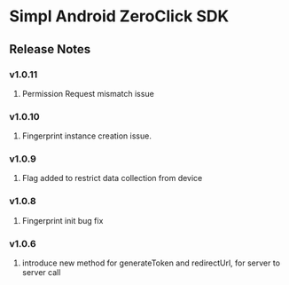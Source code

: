 # Simpl Android ZeroClick SDK
## Release Notes
### v1.0.11
1. Permission Request mismatch issue
### v1.0.10
1. Fingerprint instance creation issue.
### v1.0.9
1. Flag added to restrict data collection from device
### v1.0.8
1. Fingerprint init bug fix
### v1.0.6
1. introduce new method for generateToken and redirectUrl, for server to server call
